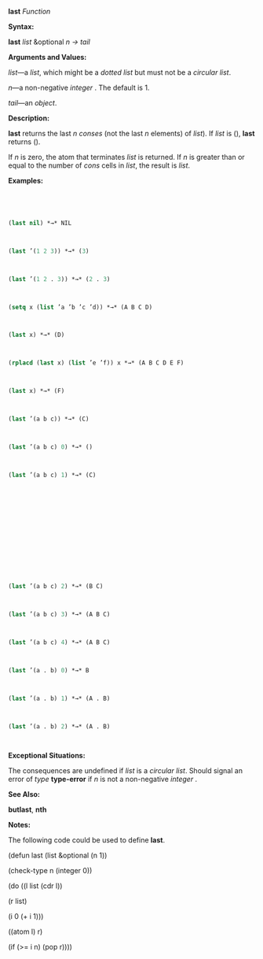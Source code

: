 **last** *Function* 



**Syntax:** 



**last** *list* &amp;optional *n → tail* 



**Arguments and Values:** 



*list*—a *list*, which might be a *dotted list* but must not be a *circular list*. 



*n*—a non-negative *integer* . The default is 1. 



*tail*—an *object*. 



**Description:** 



**last** returns the last *n conses* (not the last *n* elements) of *list*). If *list* is (), **last** returns (). 



If *n* is zero, the atom that terminates *list* is returned. If *n* is greater than or equal to the number of *cons* cells in *list*, the result is *list*. 



**Examples:**
```lisp
 



(last nil) *→* NIL 



(last ’(1 2 3)) *→* (3) 



(last ’(1 2 . 3)) *→* (2 . 3) 



(setq x (list ’a ’b ’c ’d)) *→* (A B C D) 



(last x) *→* (D) 



(rplacd (last x) (list ’e ’f)) x *→* (A B C D E F) 



(last x) *→* (F) 



(last ’(a b c)) *→* (C) 



(last ’(a b c) 0) *→* () 



(last ’(a b c) 1) *→* (C) 







 



 



(last ’(a b c) 2) *→* (B C) 



(last ’(a b c) 3) *→* (A B C) 



(last ’(a b c) 4) *→* (A B C) 



(last ’(a . b) 0) *→* B 



(last ’(a . b) 1) *→* (A . B) 



(last ’(a . b) 2) *→* (A . B) 




```
**Exceptional Situations:** 



The consequences are undefined if *list* is a *circular list*. Should signal an error of *type* **type-error** if *n* is not a non-negative *integer* . 



**See Also:** 



**butlast**, **nth** 



**Notes:** 



The following code could be used to define **last**. 



(defun last (list &amp;optional (n 1)) 



(check-type n (integer 0)) 



(do ((l list (cdr l)) 



(r list) 



(i 0 (+ i 1))) 



((atom l) r) 



(if (&gt;= i n) (pop r)))) 



